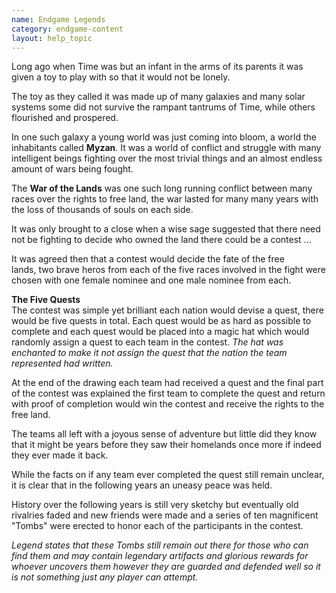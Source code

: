 ```yaml
---
name: Endgame Legends
category: endgame-content
layout: help_topic
---
```

Long ago when Time was but an infant in the arms of its parents it was given a toy to play with so that it would not be lonely.

The toy as they called it was made up of many galaxies and many solar systems some did not survive the rampant tantrums of Time, while others flourished and prospered.

In one such galaxy a young world was just coming into bloom, a world the inhabitants called **Myzan**. It was a world of conflict and struggle with many intelligent beings fighting over the most trivial things and an almost endless amount of wars being fought.

The **War of the Lands** was one such long running conflict between many races over the rights to free land, the war lasted for many many years with the loss of thousands of souls on each side.

It was only brought to a close when a wise sage suggested that there need not be fighting to decide who owned the land there could be a contest ...

It was agreed then that a contest would decide the fate of the free lands, two brave heros from each of the five races involved in the fight were chosen with one female nominee and one male nominee from each.

**The Five Quests**  
The contest was simple yet brilliant each nation would devise a quest, there would be five quests in total. Each quest would be as hard as possible to complete and each quest would be placed into a magic hat which would randomly assign a quest to each team in the contest. _The hat was enchanted to make it not assign the quest that the nation the team represented had written._

At the end of the drawing each team had received a quest and the final part of the contest was explained the first team to complete the quest and return with proof of completion would win the contest and receive the rights to the free land.

The teams all left with a joyous sense of adventure but little did they know that it might be years before they saw their homelands once more if indeed they ever made it back.

While the facts on if any team ever completed the quest still remain unclear, it is clear that in the following years an uneasy peace was held.

History over the following years is still very sketchy but eventually old rivalries faded and new friends were made and a series of ten magnificent "Tombs" were erected to honor each of the participants in the contest.

_Legend states that these Tombs still remain out there for those who can find them and may contain legendary artifacts and glorious rewards for whoever uncovers them however they are guarded and defended well so it is not something just any player can attempt._